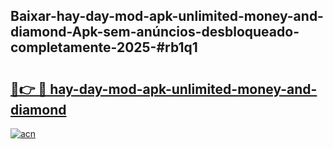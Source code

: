 ## Baixar-hay-day-mod-apk-unlimited-money-and-diamond-Apk-sem-anúncios-desbloqueado-completamente-2025-#rb1q1

# <h2><a href="https://ainizakaria.my?title=hay-day-mod-apk-unlimited-money-and-diamond&ref=22M">🔗👉 🔴 hay-day-mod-apk-unlimited-money-and-diamond</a></h2>

[![acn](https://github.com/user-attachments/assets/0f9c940e-d8b0-45ae-aac7-cd30a18b3e1c)](https://ainizakaria.my?title=hay-day-mod-apk-unlimited-money-and-diamond&ref=22M)

